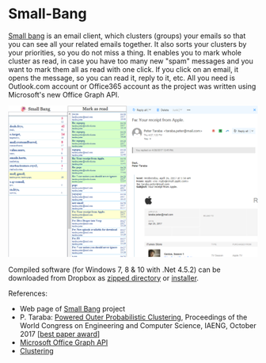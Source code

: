 # Small-Bang
[Small bang](http://www.frisky.world/p/small-bang.html) is an email client, which clusters (groups) your emails so that you can see all your related emails together. It also sorts your clusters by your priorities, so you do not miss a thing. It enables you to mark whole cluster as read, in case you have too many new "spam" messages and you want to mark them all as read with one click. If you click on an email, it opens the message, so you can read it, reply to it, etc. All you need is Outlook.com account or Office365 account as the project was written using Microsoft's new Office Graph API.

![small bang](/pic_small_bang_new_latest.png)

Compiled software (for Windows 7, 8 & 10 with .Net 4.5.2) can be downloaded from Dropbox as [zipped directory](https://www.dropbox.com/s/cgpmfooaaso8wni/SmallBang.zip?dl=0) or [installer](https://www.dropbox.com/s/18o0x2nms6czzhi/Small%20Bang.msi?dl=0).

References:
  * Web page of [Small Bang](http://www.frisky.world/p/small-bang.html) project
  * P. Taraba: [Powered Outer Probabilistic Clustering](http://www.iaeng.org/publication/WCECS2017/WCECS2017_pp394-398.pdf), Proceedings of the World Congress on Engineering and Computer Science, IAENG, October 2017 [[best paper award](http://www.iaeng.org/WCECS2017/awards.html)]
  * [Microsoft Office Graph API](http://graph.microsoft.io)
  * [Clustering](https://en.wikipedia.org/wiki/Cluster_analysis)
